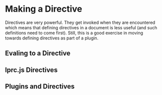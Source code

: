 # Making a Directive

Directives are very powerful. They get invoked when they are encountered which means that defining directives in a document is less useful (and such definitions need to come first). Still, this is a good exercise in moving towards defining directives as part of a plugin. 

## Evaling to a Directive

## lprc.js Directives

## Plugins and Directives

